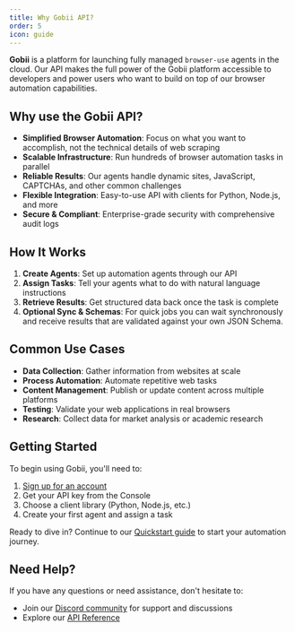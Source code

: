 ```yaml
---
title: Why Gobii API?
order: 5
icon: guide
---
```


**Gobii** is a platform for launching fully managed `browser-use` agents in the cloud. Our API makes the full power of the Gobii platform accessible to developers and power users who want to build on top of our browser automation capabilities.

## Why use the Gobii API?

- **Simplified Browser Automation**: Focus on what you want to accomplish, not the technical details of web scraping
- **Scalable Infrastructure**: Run hundreds of browser automation tasks in parallel
- **Reliable Results**: Our agents handle dynamic sites, JavaScript, CAPTCHAs, and other common challenges
- **Flexible Integration**: Easy-to-use API with clients for Python, Node.js, and more
- **Secure & Compliant**: Enterprise-grade security with comprehensive audit logs

## How It Works

1. **Create Agents**: Set up automation agents through our API
2. **Assign Tasks**: Tell your agents what to do with natural language instructions
3. **Retrieve Results**: Get structured data back once the task is complete
4. **Optional Sync & Schemas**: For quick jobs you can wait synchronously and receive results that are validated against your own JSON Schema.

## Common Use Cases

- **Data Collection**: Gather information from websites at scale
- **Process Automation**: Automate repetitive web tasks
- **Content Management**: Publish or update content across multiple platforms
- **Testing**: Validate your web applications in real browsers
- **Research**: Collect data for market analysis or academic research

## Getting Started

To begin using Gobii, you'll need to:

1. [Sign up for an account](/accounts/signup/)
2. Get your API key from the Console
3. Choose a client library (Python, Node.js, etc.)
4. Create your first agent and assign a task

Ready to dive in? Continue to our [Quickstart guide](/docs/guides/quickstart/) to start your automation journey.

## Need Help?

If you have any questions or need assistance, don't hesitate to:

- Join our [Discord community](https://discord.gg/yyDB8GwxtE) for support and discussions
- Explore our <a href="/api/schema/swagger-ui/" target="_blank">API Reference</a> 